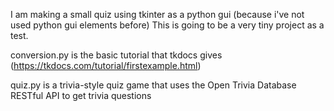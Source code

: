 I am making a small quiz using tkinter as a python gui (because i've not used python gui elements before)
This is going to be a very tiny project as a test.

conversion.py is the basic tutorial that tkdocs gives (https://tkdocs.com/tutorial/firstexample.html)

quiz.py is a trivia-style quiz game that uses the Open Trivia Database RESTful API to get trivia questions